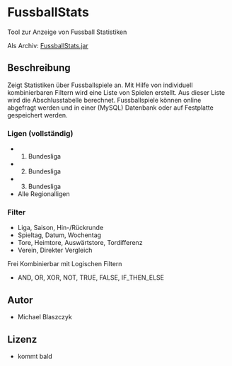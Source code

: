 # FussballStats

Tool zur Anzeige von Fussball Statistiken

Als Archiv: [FussballStats.jar](https://drive.google.com/open?id=0B6f9u0DqUQ5-SUZ6NVlncmNBWTQ)
## Beschreibung
Zeigt Statistiken über Fussballspiele an. 
Mit Hilfe von individuell kombinierbaren Filtern wird eine Liste von Spielen erstellt. 
Aus dieser Liste wird die Abschlusstabelle berechnet. 
Fussballspiele können online abgefragt werden und in einer (MySQL) Datenbank oder auf Festplatte gespeichert werden.

### Ligen (vollständig)
* 1. Bundesliga
* 2. Bundesliga
* 3. Bundesliga
* Alle Regionalligen

### Filter
* Liga, Saison, Hin-/Rückrunde
* Spieltag, Datum, Wochentag
* Tore, Heimtore, Auswärtstore, Tordifferenz
* Verein, Direkter Vergleich

Frei Kombinierbar mit Logischen Filtern

* AND,  OR,  XOR,  NOT,  TRUE,  FALSE,  IF_THEN_ELSE

## Autor
* Michael Blaszczyk

## Lizenz
* kommt bald



